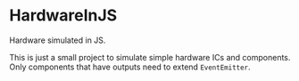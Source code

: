 # HardwareInJS
 Hardware simulated in JS.

This is just a small project to simulate simple hardware ICs and components. Only components that have outputs need to extend `EventEmitter`.
